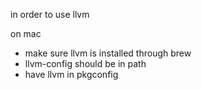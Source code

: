in order to use llvm

on mac

- make sure llvm is installed through brew
- llvm-config should be in path
- have llvm in pkgconfig
